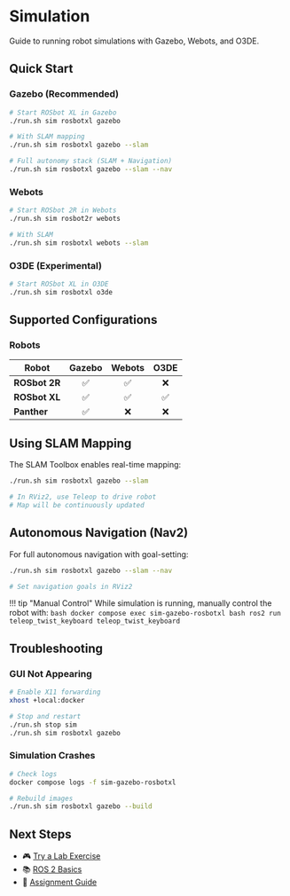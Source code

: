 # Simulation

Guide to running robot simulations with Gazebo, Webots, and O3DE.

## Quick Start

### Gazebo (Recommended)

```bash
# Start ROSbot XL in Gazebo
./run.sh sim rosbotxl gazebo

# With SLAM mapping
./run.sh sim rosbotxl gazebo --slam

# Full autonomy stack (SLAM + Navigation)
./run.sh sim rosbotxl gazebo --slam --nav
```

### Webots

```bash
# Start ROSbot 2R in Webots
./run.sh sim rosbot2r webots

# With SLAM
./run.sh sim rosbotxl webots --slam
```

### O3DE (Experimental)

```bash
# Start ROSbot XL in O3DE
./run.sh sim rosbotxl o3de
```

## Supported Configurations

### Robots

| Robot | Gazebo | Webots | O3DE |
|-------|:------:|:------:|:----:|
| **ROSbot 2R** | ✅ | ✅ | ❌ |
| **ROSbot XL** | ✅ | ✅ | ✅ |
| **Panther** | ✅ | ❌ | ❌ |

## Using SLAM Mapping

The SLAM Toolbox enables real-time mapping:

```bash
./run.sh sim rosbotxl gazebo --slam

# In RViz2, use Teleop to drive robot
# Map will be continuously updated
```

## Autonomous Navigation (Nav2)

For full autonomous navigation with goal-setting:

```bash
./run.sh sim rosbotxl gazebo --slam --nav

# Set navigation goals in RViz2
```

!!! tip "Manual Control"
    While simulation is running, manually control the robot with:
    ```bash
    docker compose exec sim-gazebo-rosbotxl bash
    ros2 run teleop_twist_keyboard teleop_twist_keyboard
    ```

## Troubleshooting

### GUI Not Appearing

```bash
# Enable X11 forwarding
xhost +local:docker

# Stop and restart
./run.sh stop sim
./run.sh sim rosbotxl gazebo
```

### Simulation Crashes

```bash
# Check logs
docker compose logs -f sim-gazebo-rosbotxl

# Rebuild images
./run.sh sim rosbotxl gazebo --build
```

## Next Steps

- 🎮 [Try a Lab Exercise](labs.md)
- 📚 [ROS 2 Basics](ros2-basics.md)
- 📝 [Assignment Guide](assignments.md)

